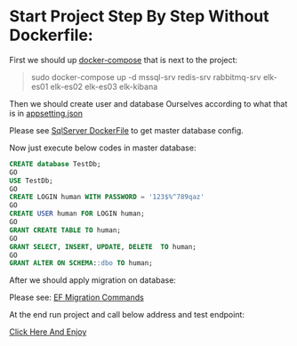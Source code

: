 # Start Project Step By Step Without Dockerfile:

First we should up [docker-compose](../../docker-compose.yml) that is next to the project:
>sudo docker-compose up -d mssql-srv redis-srv rabbitmq-srv elk-es01 elk-es02 elk-es03 elk-kibana

Then we should create user and database Ourselves according to what that is in [appsetting.json](../../Src/Presentation/WebApi/appsettings.json)

Please see [SqlServer DockerFile](../../Containers/services/sqlserver/Dockerfile) to get master database config.

Now just execute below codes in master database:

~~~~sql
CREATE database TestDb;
GO
USE TestDb;
GO
CREATE LOGIN human WITH PASSWORD = '123$%^789qaz'
GO
CREATE USER human FOR LOGIN human;
GO
GRANT CREATE TABLE TO human;
GO
GRANT SELECT, INSERT, UPDATE, DELETE  TO human;
GO
GRANT ALTER ON SCHEMA::dbo TO human;
~~~~

After we should apply migration on database:

Please see: [EF Migration Commands](./EF_Migration_Commands.md)

At the end run project and call below address and test endpoint:

[Click Here And Enjoy](http://localhost:6020/swagger/index.html)